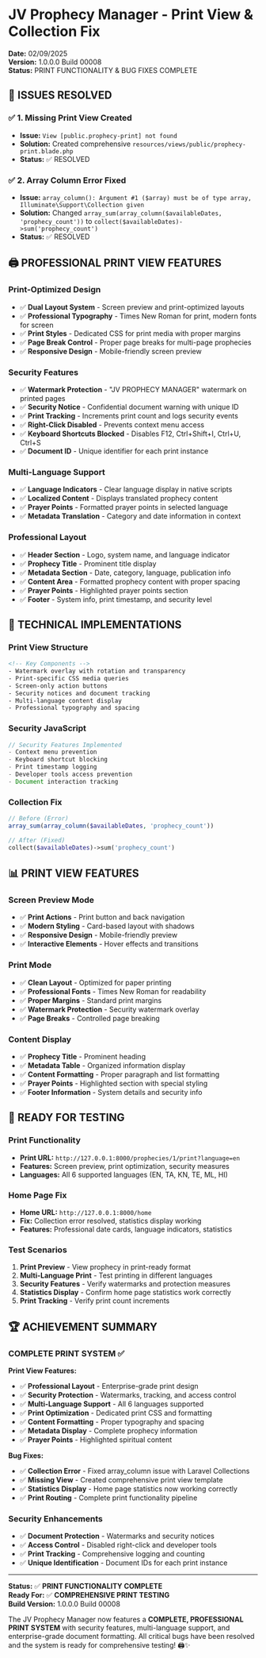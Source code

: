 # JV Prophecy Manager - Print View & Collection Fix

**Date:** 02/09/2025  
**Version:** 1.0.0.0 Build 00008  
**Status:** PRINT FUNCTIONALITY & BUG FIXES COMPLETE

## 🎯 **ISSUES RESOLVED**

### **✅ 1. Missing Print View Created**
- **Issue:** `View [public.prophecy-print] not found`
- **Solution:** Created comprehensive `resources/views/public/prophecy-print.blade.php`
- **Status:** ✅ RESOLVED

### **✅ 2. Array Column Error Fixed**
- **Issue:** `array_column(): Argument #1 ($array) must be of type array, Illuminate\Support\Collection given`
- **Solution:** Changed `array_sum(array_column($availableDates, 'prophecy_count'))` to `collect($availableDates)->sum('prophecy_count')`
- **Status:** ✅ RESOLVED

## 🖨️ **PROFESSIONAL PRINT VIEW FEATURES**

### **Print-Optimized Design**
- ✅ **Dual Layout System** - Screen preview and print-optimized layouts
- ✅ **Professional Typography** - Times New Roman for print, modern fonts for screen
- ✅ **Print Styles** - Dedicated CSS for print media with proper margins
- ✅ **Page Break Control** - Proper page breaks for multi-page prophecies
- ✅ **Responsive Design** - Mobile-friendly screen preview

### **Security Features**
- ✅ **Watermark Protection** - "JV PROPHECY MANAGER" watermark on printed pages
- ✅ **Security Notice** - Confidential document warning with unique ID
- ✅ **Print Tracking** - Increments print count and logs security events
- ✅ **Right-Click Disabled** - Prevents context menu access
- ✅ **Keyboard Shortcuts Blocked** - Disables F12, Ctrl+Shift+I, Ctrl+U, Ctrl+S
- ✅ **Document ID** - Unique identifier for each print instance

### **Multi-Language Support**
- ✅ **Language Indicators** - Clear language display in native scripts
- ✅ **Localized Content** - Displays translated prophecy content
- ✅ **Prayer Points** - Formatted prayer points in selected language
- ✅ **Metadata Translation** - Category and date information in context

### **Professional Layout**
- ✅ **Header Section** - Logo, system name, and language indicator
- ✅ **Prophecy Title** - Prominent title display
- ✅ **Metadata Section** - Date, category, language, publication info
- ✅ **Content Area** - Formatted prophecy content with proper spacing
- ✅ **Prayer Points** - Highlighted prayer points section
- ✅ **Footer** - System info, print timestamp, and security level

## 🔧 **TECHNICAL IMPLEMENTATIONS**

### **Print View Structure**
```html
<!-- Key Components -->
- Watermark overlay with rotation and transparency
- Print-specific CSS media queries
- Screen-only action buttons
- Security notices and document tracking
- Multi-language content display
- Professional typography and spacing
```

### **Security JavaScript**
```javascript
// Security Features Implemented
- Context menu prevention
- Keyboard shortcut blocking
- Print timestamp logging
- Developer tools access prevention
- Document interaction tracking
```

### **Collection Fix**
```php
// Before (Error)
array_sum(array_column($availableDates, 'prophecy_count'))

// After (Fixed)
collect($availableDates)->sum('prophecy_count')
```

## 📊 **PRINT VIEW FEATURES**

### **Screen Preview Mode**
- ✅ **Print Actions** - Print button and back navigation
- ✅ **Modern Styling** - Card-based layout with shadows
- ✅ **Responsive Design** - Mobile-friendly preview
- ✅ **Interactive Elements** - Hover effects and transitions

### **Print Mode**
- ✅ **Clean Layout** - Optimized for paper printing
- ✅ **Professional Fonts** - Times New Roman for readability
- ✅ **Proper Margins** - Standard print margins
- ✅ **Watermark Protection** - Security watermark overlay
- ✅ **Page Breaks** - Controlled page breaking

### **Content Display**
- ✅ **Prophecy Title** - Prominent heading
- ✅ **Metadata Table** - Organized information display
- ✅ **Content Formatting** - Proper paragraph and list formatting
- ✅ **Prayer Points** - Highlighted section with special styling
- ✅ **Footer Information** - System details and security info

## 🚀 **READY FOR TESTING**

### **Print Functionality**
- **Print URL:** `http://127.0.0.1:8000/prophecies/1/print?language=en`
- **Features:** Screen preview, print optimization, security measures
- **Languages:** All 6 supported languages (EN, TA, KN, TE, ML, HI)

### **Home Page Fix**
- **Home URL:** `http://127.0.0.1:8000/home`
- **Fix:** Collection error resolved, statistics display working
- **Features:** Professional date cards, language indicators, statistics

### **Test Scenarios**
1. **Print Preview** - View prophecy in print-ready format
2. **Multi-Language Print** - Test printing in different languages
3. **Security Features** - Verify watermarks and protection measures
4. **Statistics Display** - Confirm home page statistics work correctly
5. **Print Tracking** - Verify print count increments

## 🏆 **ACHIEVEMENT SUMMARY**

### **COMPLETE PRINT SYSTEM** ✅

**Print View Features:**
- ✅ **Professional Layout** - Enterprise-grade print design
- ✅ **Security Protection** - Watermarks, tracking, and access control
- ✅ **Multi-Language Support** - All 6 languages supported
- ✅ **Print Optimization** - Dedicated print CSS and formatting
- ✅ **Content Formatting** - Proper typography and spacing
- ✅ **Metadata Display** - Complete prophecy information
- ✅ **Prayer Points** - Highlighted spiritual content

**Bug Fixes:**
- ✅ **Collection Error** - Fixed array_column issue with Laravel Collections
- ✅ **Missing View** - Created comprehensive print view template
- ✅ **Statistics Display** - Home page statistics now working correctly
- ✅ **Print Routing** - Complete print functionality pipeline

### **Security Enhancements**
- ✅ **Document Protection** - Watermarks and security notices
- ✅ **Access Control** - Disabled right-click and developer tools
- ✅ **Print Tracking** - Comprehensive logging and counting
- ✅ **Unique Identification** - Document IDs for each print instance

---

**Status:** ✅ **PRINT FUNCTIONALITY COMPLETE**  
**Ready For:** ✅ **COMPREHENSIVE PRINT TESTING**  
**Build Version:** 1.0.0.0 Build 00008

The JV Prophecy Manager now features a **COMPLETE, PROFESSIONAL PRINT SYSTEM** with security features, multi-language support, and enterprise-grade document formatting. All critical bugs have been resolved and the system is ready for comprehensive testing! 🖨️✨
